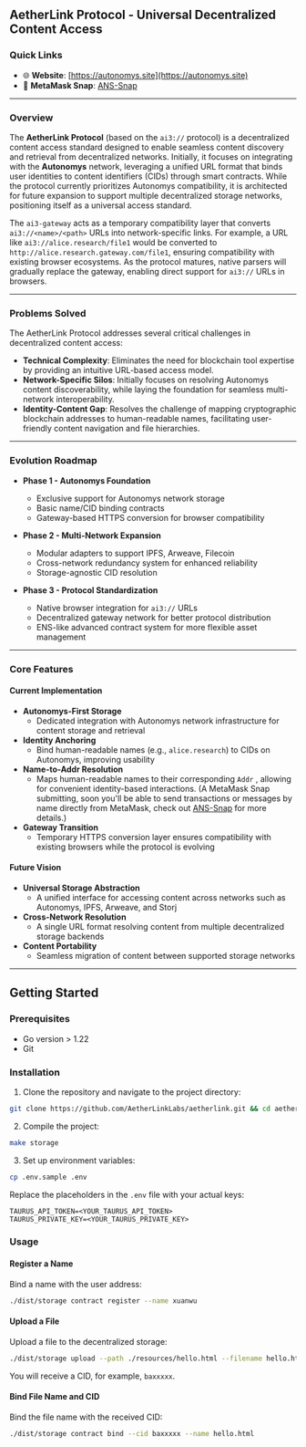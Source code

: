 ## **AetherLink Protocol - Universal Decentralized Content Access**



### **Quick Links**
- 🌐 **Website**: [https://autonomys.site](https://autonomys.site)
- 🔌 **MetaMask Snap**: [ANS-Snap](https://github.com/AetherLinkLabs/ans-mmsnap)

---

### **Overview**  
The **AetherLink Protocol** (based on the `ai3://` protocol) is a decentralized content access standard designed to enable seamless content discovery and retrieval from decentralized networks. Initially, it focuses on integrating with the **Autonomys** network, leveraging a unified URL format that binds user identities to content identifiers (CIDs) through smart contracts. While the protocol currently prioritizes Autonomys compatibility, it is architected for future expansion to support multiple decentralized storage networks, positioning itself as a universal access standard.

The `ai3-gateway` acts as a temporary compatibility layer that converts `ai3://<name>/<path>` URLs into network-specific links. For example, a URL like `ai3://alice.research/file1` would be converted to `http://alice.research.gateway.com/file1`, ensuring compatibility with existing browser ecosystems. As the protocol matures, native parsers will gradually replace the gateway, enabling direct support for `ai3://` URLs in browsers.

---

### **Problems Solved**  
The AetherLink Protocol addresses several critical challenges in decentralized content access:

- **Technical Complexity**: Eliminates the need for blockchain tool expertise by providing an intuitive URL-based access model.
- **Network-Specific Silos**: Initially focuses on resolving Autonomys content discoverability, while laying the foundation for seamless multi-network interoperability.
- **Identity-Content Gap**: Resolves the challenge of mapping cryptographic blockchain addresses to human-readable names, facilitating user-friendly content navigation and file hierarchies.

---

### **Evolution Roadmap**  

- **Phase 1 - Autonomys Foundation**  
  - Exclusive support for Autonomys network storage  
  - Basic name/CID binding contracts  
  - Gateway-based HTTPS conversion for browser compatibility  

- **Phase 2 - Multi-Network Expansion**  
  - Modular adapters to support IPFS, Arweave, Filecoin  
  - Cross-network redundancy system for enhanced reliability  
  - Storage-agnostic CID resolution  

- **Phase 3 - Protocol Standardization**  
  - Native browser integration for `ai3://` URLs  
  - Decentralized gateway network for better protocol distribution  
  - ENS-like advanced contract system for more flexible asset management  

---

### **Core Features**  

#### **Current Implementation**  

- **Autonomys-First Storage**  
  - Dedicated integration with Autonomys network infrastructure for content storage and retrieval  
- **Identity Anchoring**  
  - Bind human-readable names (e.g., `alice.research`) to CIDs on Autonomys, improving usability  
- **Name-to-Addr Resolution**  
  - Maps human-readable names to their corresponding `Addr` , allowing for convenient identity-based interactions. (A MetaMask Snap submitting, soon you'll be able to send transactions or messages by name directly from MetaMask, check out [ANS-Snap](https://github.com/AetherLinkLabs/ans-mmsnap) for more details.)
- **Gateway Transition**  
  - Temporary HTTPS conversion layer ensures compatibility with existing browsers while the protocol is evolving  

#### **Future Vision**  

- **Universal Storage Abstraction**  
  - A unified interface for accessing content across networks such as Autonomys, IPFS, Arweave, and Storj  
- **Cross-Network Resolution**  
  - A single URL format resolving content from multiple decentralized storage backends  
- **Content Portability**  
  - Seamless migration of content between supported storage networks  

---

## **Getting Started**

### **Prerequisites**
- Go version > 1.22
- Git

### **Installation**
1. Clone the repository and navigate to the project directory:
  ```sh
  git clone https://github.com/AetherLinkLabs/aetherlink.git && cd aetherlink
  ```

2. Compile the project:
  ```sh
  make storage
  ```

3. Set up environment variables:
  ```sh
  cp .env.sample .env
  ```
  Replace the placeholders in the `.env` file with your actual keys:
  ```
  TAURUS_API_TOKEN=<YOUR_TAURUS_API_TOKEN>
  TAURUS_PRIVATE_KEY=<YOUR_TAURUS_PRIVATE_KEY>
  ```

### **Usage**

#### **Register a Name**
Bind a name with the user address:
```sh
./dist/storage contract register --name xuanwu
```

#### **Upload a File**
Upload a file to the decentralized storage:
```sh
./dist/storage upload --path ./resources/hello.html --filename hello.html
```
You will receive a CID, for example, `baxxxxx`.

#### **Bind File Name and CID**
Bind the file name with the received CID:
```sh
./dist/storage contract bind --cid baxxxxx --name hello.html
```
